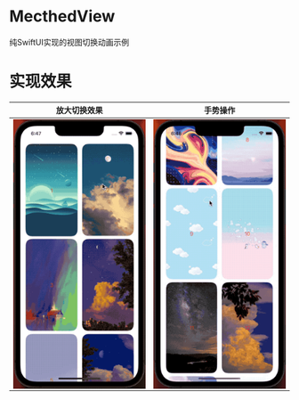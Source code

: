 # MecthedView
纯SwiftUI实现的视图切换动画示例


# 实现效果
|放大切换效果|手势操作|
|:--:|:--:|
|<img align="center" src="https://raw.githubusercontent.com/KISEKIlml/MatchedView/main/screenshot/1.gif">|<img align="center" src="https://raw.githubusercontent.com/KISEKIlml/MatchedView/main/screenshot/2.gif">|